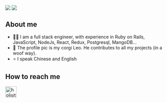 
![](https://github-readme-stats.vercel.app/api?username=lilyzhaoyilu&show_icons=true)
![](https://github-profile-trophy.vercel.app/?username=lilyzhaoyilu&theme=onedark&column=6)

## About me
- :woman_technologist: I am a full stack engineer, with experience in Ruby on Rails, JavaScript, NodeJs, React, Redux, Postgresql, MangoDB...
- :dog: The profile pic is my corgi Leo. He contributes to all my projects (in a woof way). 
- :star: I speak Chinese and English 

## How to reach me
[<img align="left" alt="holisitc_developer | LinkedIn" width="35px" src="https://cdn.jsdelivr.net/npm/simple-icons@v3/icons/linkedin.svg" />][linkedin]







[linkedin]: https://linkedin.com/in/lilyzhaoyilu
